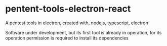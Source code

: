 # pentent-tools-electron-react
A pentest tools in electron, created with, nodejs, typescript, electron


Software under development, but its first tool is already in operation, for its operation permission is required to install its dependencies
